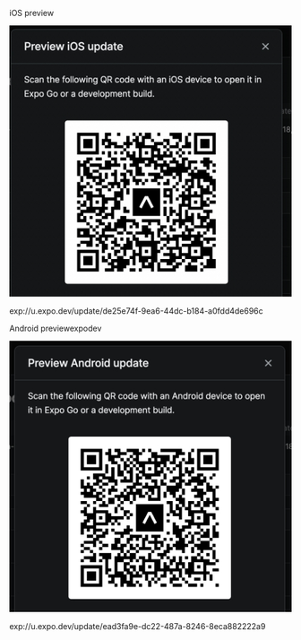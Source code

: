 iOS preview

<img src="./assets/img/osPreview.jpg">

exp://u.expo.dev/update/de25e74f-9ea6-44dc-b184-a0fdd4de696c

Android previewexpodev

<img src="./assets/img/androidPreview.jpg">

exp://u.expo.dev/update/ead3fa9e-dc22-487a-8246-8eca882222a9
